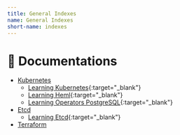 ```yaml
---
title: General Indexes
name: General Indexes
short-name: indexes 
---
```


# 🚀 Documentations 

- [Kubernetes]()
  - [Learning Kubernetes](https://paulo-rogerio.github.io/kubernetes/learning-kubernetes){:target="_blank"}
  - [Learning Heml](https://paulo-rogerio.github.io/kubernetes/learning-helm){:target="_blank"}
  - [Learning Operators PostgreSQL](https://paulo-rogerio.github.io/kubernetes/learning-operators){:target="_blank"}
- [Etcd]()
  - [Learning Etcd](https://paulo-rogerio.github.io/etcd/learning-etcd){:target="_blank"}
- [Terraform]()